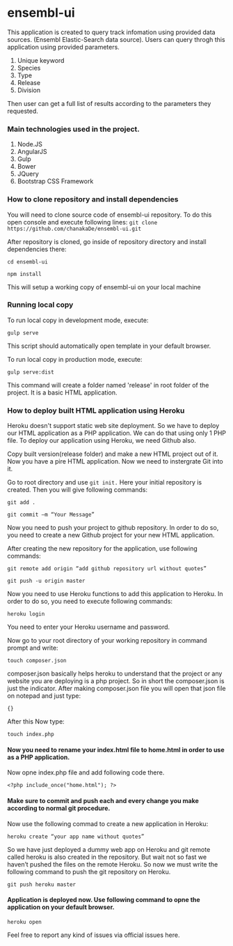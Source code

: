 # ensembl-ui
This application is created to query track infomation using provided data sources. (Ensembl Elastic-Search data source).
Users can query throgh this application using provided parameters.

1.  Unique keyword
2.  Species
3.  Type
4.  Release
5.  Division

Then user can get a full list of results according to the parameters they requested.

### Main technologies used in the project.

1. Node.JS
2. AngularJS
3. Gulp
4. Bower
5. JQuery
6. Bootstrap CSS Framework

### How to clone repository and install dependencies

You will need to clone source code of ensembl-ui repository. To do this open console and execute following lines:
`git clone https://github.com/chanakaDe/ensembl-ui.git`

After repository is cloned, go inside of repository directory and install dependencies there:

`cd ensembl-ui`

`npm install`

This will setup a working copy of ensembl-ui on your local machine

### Running local copy

To run local copy in development mode, execute:

`gulp serve`

This script should automatically open template in your default browser.

To run local copy in production mode, execute:

`gulp serve:dist`

This command will create a folder named 'release' in root folder of the project. It is a basic HTML application.

### How to deploy built HTML application using Heroku

Heroku doesn't support static web site deployment. So we have to deploy our HTML application as a PHP application. We can do that using only 1 PHP file. To deploy our application using Heroku, we need Github also.

Copy built version(release folder) and make a new HTML project out of it. Now you have a pire HTML application. Now we need to instergrate Git into it.

Go to root directory and use `git init.`
Here your initial repository is created.
Then you will give following commands:

`git add .`

`git commit –m “Your Message”`

Now you need to push your project to github repository. In order to do so, you need to create a new Github project for your new HTML application.

After creating the new repository for the application, use following commands:

`git remote add origin “add github repository url without quotes”`

`git push -u origin master`

Now you need to use Heroku functions to add this application to Heroku. In order to do so, you need to execute following commands:

`heroku login`

You need to enter your Heroku username and password.

Now go to your root directory of your working repository in command prompt and write:

`touch composer.json`

composer.json basically helps heroku to understand that the project or any website you are deploying is a php project. So in short the composer.json is just the indicator. After making composer.json file you will open that json file on notepad and just type:

`{}`

After this Now type:

`touch index.php`

#### Now you need to rename your index.html file to home.html in order to use as a PHP application.

Now opne index.php file and add following code there.

`<?php include_once("home.html"); ?>`

#### Make sure to commit and push each and every change you make according to normal git procedure.

Now use the following commad to create a new application in Heroku:

`heroku create “your app name without quotes”`

So we have just deployed a dummy web app on Heroku and git remote called heroku is also created in the repository.
But wait not so fast we haven’t pushed the files on the remote Heroku. So now we must write the following command to push the git repository on Heroku.

`git push heroku master`

#### Application is deployed now. Use following command to opne the application on your default browser.

`heroku open`

Feel free to report any kind of issues via official issues here.
